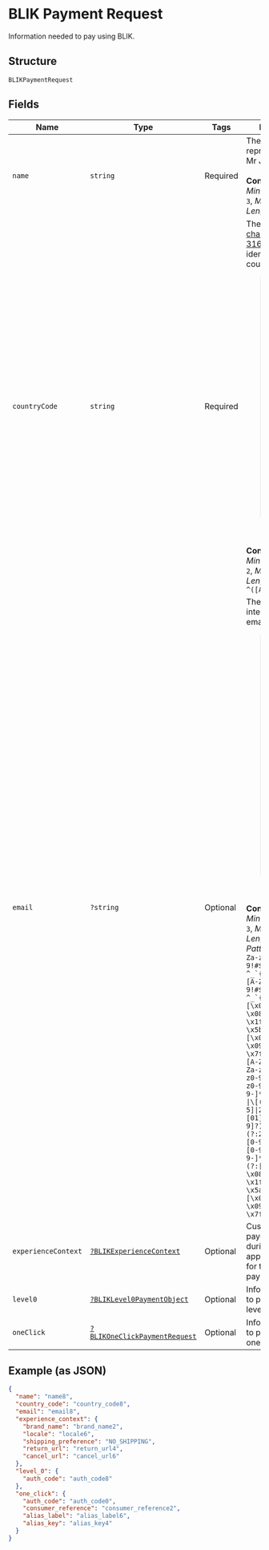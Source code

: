 
# BLIK Payment Request

Information needed to pay using BLIK.

## Structure

`BLIKPaymentRequest`

## Fields

| Name | Type | Tags | Description | Getter | Setter |
|  --- | --- | --- | --- | --- | --- |
| `name` | `string` | Required | The full name representation like Mr J Smith.<br><br>**Constraints**: *Minimum Length*: `3`, *Maximum Length*: `300` | getName(): string | setName(string name): void |
| `countryCode` | `string` | Required | The [two-character ISO 3166-1 code](/api/rest/reference/country-codes/) that identifies the country or region.<blockquote><strong>Note:</strong> The country code for Great Britain is <code>GB</code> and not <code>UK</code> as used in the top-level domain names for that country. Use the `C2` country code for China worldwide for comparable uncontrolled price (CUP) method, bank card, and cross-border transactions.</blockquote><br><br>**Constraints**: *Minimum Length*: `2`, *Maximum Length*: `2`, *Pattern*: `^([A-Z]{2}\|C2)$` | getCountryCode(): string | setCountryCode(string countryCode): void |
| `email` | `?string` | Optional | The internationalized email address.<blockquote><strong>Note:</strong> Up to 64 characters are allowed before and 255 characters are allowed after the <code>@</code> sign. However, the generally accepted maximum length for an email address is 254 characters. The pattern verifies that an unquoted <code>@</code> sign exists.</blockquote><br><br>**Constraints**: *Minimum Length*: `3`, *Maximum Length*: `254`, *Pattern*: ``^(?:[A-Za-z0-9!#$%&'*+/=?^_`{\|}~-]+(?:\.[A-Za-z0-9!#$%&'*+/=?^_`{\|}~-]+)*\|"(?:[\x01-\x08\x0b\x0c\x0e-\x1f\x21\x23-\x5b\x5d-\x7f]\|\\[\x01-\x09\x0b\x0c\x0e-\x7f])*")@(?:(?:[A-Za-z0-9](?:[A-Za-z0-9-]*[A-Za-z0-9])?\.)+[A-Za-z0-9](?:[A-Za-z0-9-]*[A-Za-z0-9])?\|\[(?:(?:25[0-5]\|2[0-4][0-9]\|[01]?[0-9][0-9]?)\.){3}(?:25[0-5]\|2[0-4][0-9]\|[01]?[0-9][0-9]?\|[A-Za-z0-9-]*[A-Za-z0-9]:(?:[\x01-\x08\x0b\x0c\x0e-\x1f\x21-\x5a\x53-\x7f]\|\\[\x01-\x09\x0b\x0c\x0e-\x7f])+)\])$`` | getEmail(): ?string | setEmail(?string email): void |
| `experienceContext` | [`?BLIKExperienceContext`](../../doc/models/blik-experience-context.md) | Optional | Customizes the payer experience during the approval process for the BLIK payment. | getExperienceContext(): ?BLIKExperienceContext | setExperienceContext(?BLIKExperienceContext experienceContext): void |
| `level0` | [`?BLIKLevel0PaymentObject`](../../doc/models/blik-level-0-payment-object.md) | Optional | Information used to pay using BLIK level_0 flow. | getLevel0(): ?BLIKLevel0PaymentObject | setLevel0(?BLIKLevel0PaymentObject level0): void |
| `oneClick` | [`?BLIKOneClickPaymentRequest`](../../doc/models/blik-one-click-payment-request.md) | Optional | Information used to pay using BLIK one-click flow. | getOneClick(): ?BLIKOneClickPaymentRequest | setOneClick(?BLIKOneClickPaymentRequest oneClick): void |

## Example (as JSON)

```json
{
  "name": "name8",
  "country_code": "country_code8",
  "email": "email8",
  "experience_context": {
    "brand_name": "brand_name2",
    "locale": "locale6",
    "shipping_preference": "NO_SHIPPING",
    "return_url": "return_url4",
    "cancel_url": "cancel_url6"
  },
  "level_0": {
    "auth_code": "auth_code8"
  },
  "one_click": {
    "auth_code": "auth_code0",
    "consumer_reference": "consumer_reference2",
    "alias_label": "alias_label6",
    "alias_key": "alias_key4"
  }
}
```

